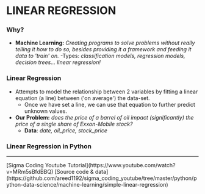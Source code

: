# LINEAR REGRESSION
### Why?
- **Machine Learning:** *Creating programs to solve problems without really telling it how to do so, besides providing it a framework and feeding it data to 'train' on.*
  -Types: *classification models, regression models, decision trees... linear regression!* 


### Linear Regression
- Attempts to model the relationship between 2 variables by fitting a linear equation (a line) between ('on average') the data-set.
  - Once we have set a line, we can use that equation to further predict unknown values.
- **Our Problem:** *does the price of a barrel of oil impact (significantly) the price of a single share of Exxon-Mobile stock?*
  - **Data**: *date, oil_price, stock_price*








### Linear Regression in Python













<hr>
[Sigma Coding Youtube Tutorial](https://www.youtube.com/watch?v=MRm5sBfdBBQ)
[Source code & data](https://github.com/areed1192/sigma_coding_youtube/tree/master/python/python-data-science/machine-learning/simple-linear-regression)
